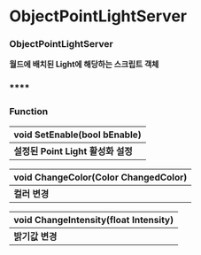 # ObjectPointLightServer



### **ObjectPointLightServer**

**월드에 배치된 Light에 해당하는 스크립트 객체**

### \*\*\*\*

### **Function**

| **void SetEnable\(bool bEnable\)** |
| :--- |
| **설정된 Point Light 활성화 설정** |

| **void ChangeColor\(Color ChangedColor\)** |
| :--- |
| **컬러 변경** |

| **void ChangeIntensity\(float Intensity\)** |
| :--- |
| **밝기값 변경** |

